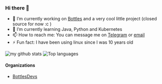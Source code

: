 ### Hi there 👋

- 🔭 I’m currently working on [Bottles](https://github.com/bottlesdevs/bottles) and a very cool little project (closed source for now :c )
- 🌱 I’m currently learning Java, Python and Kubernetes
- 📫 How to reach me: You can message me on [Telegram](https://t.me/FrancescoMasala) or [email](mailto:mail@francescomasala.me)
- ⚡ Fun fact: I have been using linux since I was 10 years old

![my github stats](https://github-readme-stats.vercel.app/api?username=francescomasala&custom_title=Stats&show_icons=true&theme=tokyonight&include_all_commits=true&count_private=true&hide_border=true)
![Top languages](https://github-readme-stats.vercel.app/api/top-langs/?username=francescomasala&theme=tokyonight&layout=compact&hide_border=true)

#### Organizations
- [BottlesDevs](https://github.com/bottlesdevs)
